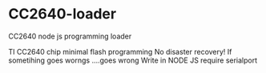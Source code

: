 # CC2640-loader
CC2640 node js programming loader

TI CC2640 chip minimal flash programming
No disaster recovery! If sometihing goes worngs ....goes wrong
Write in NODE JS require serialport 
